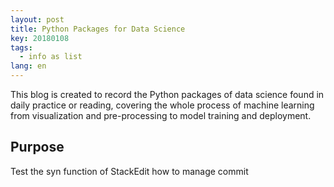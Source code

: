 ```yaml
---
layout: post
title: Python Packages for Data Science 
key: 20180108
tags:
  - info as list
lang: en
---
```


This blog is created to record the Python packages of data science found in daily practice or reading, covering the whole process of machine learning from visualization and pre-processing to model training and deployment.

## Purpose

Test the syn function of StackEdit how to manage commit
<!--stackedit_data:
eyJoaXN0b3J5IjpbLTE4NjYzMDg5MzBdfQ==
-->
